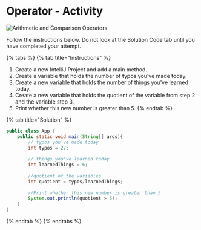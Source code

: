 # Operator - Activity

![Arithmetic and Comparison Operators](../../../.gitbook/assets/image%20%2811%29.png)

Follow the instructions below. Do not look at the Solution Code tab until you have completed your attempt. 

{% tabs %}
{% tab title="Instructions" %}
1. Create a new IntelliJ Project and add a main method. 
2. Create a variable that holds the number of typos you've made today. 
3. Create a new variable that holds the number of things you've learned today. 
4. Create a new variable that holds the quotient of the variable from step 2 and the variable step 3. 
5. Print whether this new number is greater than 5. 
{% endtab %}

{% tab title="Solution" %}
```java
public class App {
    public static void main(String[] args){
        // typos you've made today 
        int typos = 27;
        
        // things you've learned today 
        int learnedThings = 6;
        
        //quotient of the variables 
        int quotient = typos/learnedThings;
        
        //Print whether this new number is greater than 5.
        System.out.println(quotient > 5); 
    }
}
```
{% endtab %}
{% endtabs %}

